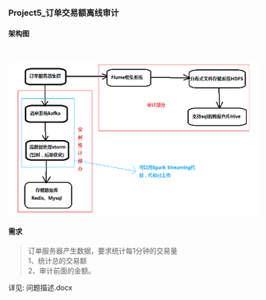 <br/>
<br/>

### Project5_订单交易额离线审计

#### 架构图

<br/>  

![](./架构图.png)


#### 需求
> 订单服务器产生数据，要求统计每1分钟的交易量  
> 1、统计总的交易额  
> 2、审计前面的金额。

详见: 问题描述.docx